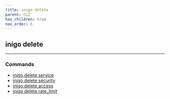 ```yaml
---
title: inigo delete
parent: CLI
has_children: true
nav_order: 6
---
```


## inigo delete
---

### Commands
- [inigo delete service](/cli_inigo_delete_service.html)
- [inigo delete security](/cli_inigo_delete_security.html)
- [inigo delete access](/cli_inigo_delete_access.html)
- [inigo delete rate_limit](/cli_inigo_delete_rate_limit.html)